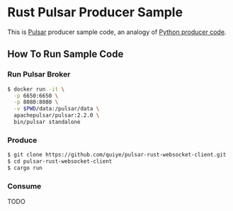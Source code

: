 # Rust Pulsar Producer Sample

This is [Pulsar](https://pulsar.apache.org) producer sample code, an analogy of [Python producer code](https://pulsar.apache.org/docs/en/client-libraries-websocket/#python-producer).

## How To Run Sample Code

### Run Pulsar Broker

```sh
$ docker run -it \
  -p 6650:6650 \
  -p 8080:8080 \
  -v $PWD/data:/pulsar/data \
  apachepulsar/pulsar:2.2.0 \
  bin/pulsar standalone
```

### Produce

```sh
$ git clone https://github.com/quiye/pulsar-rust-websocket-client.git
$ cd pulsar-rust-websocket-client
$ cargo run
```

### Consume

TODO